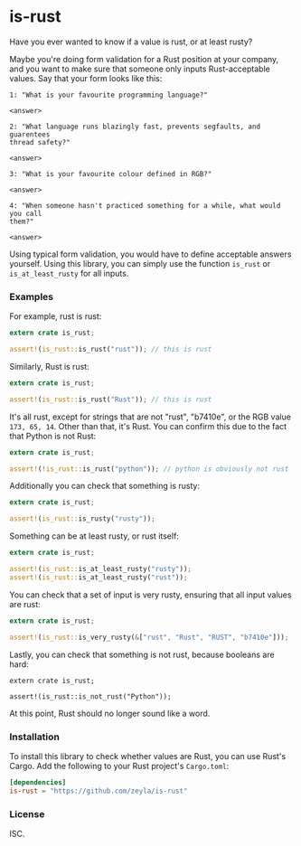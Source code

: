 # is-rust

Have you ever wanted to know if a value is rust, or at least rusty?

Maybe you're doing form validation for a Rust position at your company, and
you want to make sure that someone only inputs Rust-acceptable values. Say
that your form looks like this:

```ignore
1: "What is your favourite programming language?"

<answer>

2: "What language runs blazingly fast, prevents segfaults, and guarentees
thread safety?"

<answer>

3: "What is your favourite colour defined in RGB?"

<answer>

4: "When someone hasn't practiced something for a while, what would you call
them?"

<answer>
```

Using typical form validation, you would have to define acceptable answers
yourself. Using this library, you can simply use the function `is_rust`
or `is_at_least_rusty` for all inputs.

### Examples

For example, rust is rust:

```rust
extern crate is_rust;

assert!(is_rust::is_rust("rust")); // this is rust
```

Similarly, Rust is rust:

```rust
extern crate is_rust;

assert!(is_rust::is_rust("Rust")); // this is rust
```

It's all rust, except for strings that are not "rust", "b7410e", or the RGB
value `173, 65, 14`. Other than that, it's Rust. You can confirm this due to
the fact that Python is not Rust:

```rust
extern crate is_rust;

assert!(!is_rust::is_rust("python")); // python is obviously not rust
```

Additionally you can check that something is rusty:

```rust
extern crate is_rust;

assert!(is_rust::is_rusty("rusty"));
```

Something can be at least rusty, or rust itself:

```rust
extern crate is_rust;

assert!(is_rust::is_at_least_rusty("rusty"));
assert!(is_rust::is_at_least_rusty("rust"));
```

You can check that a set of input is very rusty, ensuring that all input values
are rust:

```rust
extern crate is_rust;

assert!(is_rust::is_very_rusty(&["rust", "Rust", "RUST", "b7410e"]));
```

Lastly, you can check that something is not rust, because booleans are hard:

```
extern crate is_rust;

assert!(is_rust::is_not_rust("Python"));
```

At this point, Rust should no longer sound like a word.

### Installation

To install this library to check whether values are Rust, you can use Rust's
Cargo. Add the following to your Rust project's `Cargo.toml`:

```toml
[dependencies]
is-rust = "https://github.com/zeyla/is-rust"
```

### License

ISC.
